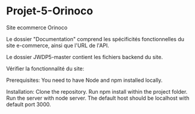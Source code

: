 # Projet-5-Orinoco
Site ecommerce Orinoco

Le dossier "Documentation" comprend les spécificités fonctionnelles du site e-commerce, ainsi que l'URL de l'API.

Le dossier JWDP5-master contient les fichiers backend du site.

Vérifier la fonctionnalité du site:

Prerequisites:
You need to have Node and npm installed locally.

Installation:
Clone the repository.
Run npm install within the project folder. Run the server with node server. The default host should be localhost with default port 3000.
